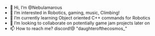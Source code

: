 - 👋 Hi, I’m @Nebulamarous
- 👀 I’m interested in Robotics, gaming, music, Climbing!
- 🌱 I’m currently learning Object oriented C++ commands for Robotics
- 💞️ I’m looking to collaborate on potentially game jam projects later on
- 📫 How to reach me? discord!@ "daughterofthecosmos_"

<!---
Nebulamarous/Nebulamarous is a ✨ special ✨ repository because its `README.md` (this file) appears on your GitHub profile.
You can click the Preview link to take a look at your changes.
--->
